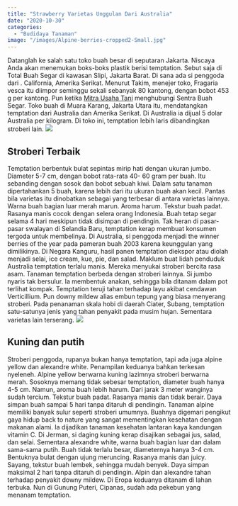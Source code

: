 ```yaml
---
title: "Strawberry Varietas Unggulan Dari Australia"
date: "2020-10-30"
categories: 
  - "Budidaya Tanaman"
image: "/images/Alpine-berries-cropped2-Small.jpg"
---
```


Datanglah ke salah satu toko buah besar di seputaran Jakarta. Niscaya Anda akan menemukan boks-boks plastik berisi temptation. Sebut saja di Total Buah Segar di kawasan Slipi, Jakarta Barat. Di sana ada si penggoda dari . California, Amerika Serikat. Menurut Takim, menejer toko, Fragaria vesca itu diimpor seminggu sekali sebanyak 80 kantong, dengan bobot 453 g per kantong. Pun ketika [Mitra Usaha Tani](http://localhost/mitra) menghubungi Sentra Buah Segar. Toko buah di Muara Karang, Jakarta Utara itu, mendatangkan temptation dari Australia dan Amerika Serikat. Di Australia ia dijual 5 dolar Australia per kilogram. Di toko ini, temptation lebih laris dibandingkan stroberi lain. [![](/images/Strawberry-alpine-yellow.jpg)](http://localhost/mitra/wp-content/uploads/2020/10/Strawberry-alpine-yellow.jpg)

## Stroberi Terbaik

Temptation berbentuk bulat sepintas mirip hati dengan ukuran jumbo. Diameter 5-7 cm, dengan bobot rata-rata 40- 60 gram per buah. Itu sebanding dengan sosok dan bobot sebuah kiwi. Dalam satu tanaman dipertahankan 5 buah, karena lebih dari itu ukuran buah akan kecil. Pantas bila varietas itu dinobatkan sebagai yang terbesar di antara varietas lainnya. Warna buah bagian luar merah marun. Aroma harum. Tekstur buah padat. Rasanya manis cocok dengan selera orang Indonesia. Buah tetap segar selama 4 hari meskipun tidak disimpan di pendingin. Tak heran di pasar-pasar swalayan di Selandia Baru, temptation kerap membuat konsumen tergoda untuk membelinya. Di Australia, si penggoda menjadi the winner berries of the year pada pameran buah 2003 karena keunggulan yang dimilikinya. Di Negara Kanguru, hasil panen temptation diekspor atau diolah menjadi selai, ice cream, kue, pie, dan salad. Maklum buat lidah penduduk Australia temptation terlalu manis. Mereka menyukai stroberi bercita rasa asam. Tanaman temptation berbeda dengan stroberi lainnya. Si jumbo nyaris tak bersulur. Ia membentuk anakan, sehingga bila ditanam dalam pot terlihat kompak. Temptation teruji tahan terhadap layu akibat cendawan Verticillium. Pun downy mildew alias embun tepung yang biasa menyerang stroberi. Pada penanaman skala hobi di daerah Ciater, Subang, temptation satu-satunya jenis yang tahan penyakit pada musim hujan. Sementara varietas lain terserang. ![](/images/Fragaria-vesca-400x225.jpg)

## Kuning dan putih

Stroberi penggoda, rupanya bukan hanya temptation, tapi ada juga alpine yellow dan alexandre white. Penampilan keduanya bahkan terkesan nyeleneh. Alpine yellow berwarna kuning lazimnya stroberi berwarna merah. Sosoknya memang tidak sebesar temptation, diameter buah hanya 4-5 cm. Namun, aroma buah lebih harum. Dari jarak 3 meter wanginya sudah tercium. Tekstur buah padat. Rasanya manis dan tidak berair. Daya simpan buah sampai 5 hari tanpa ditaruh di pendingin. Tanaman alpine memiliki banyak sulur seperti stroberi umumnya. Buahnya digemari pengikut gaya hidup back to nature yang sangat mementingkan kesehatan dengan makanan alami. Ia dijadikan tanaman kesehatan lantaran kaya kandungan vitamin C. Di Jerman, si daging kuning kerap disajikan sebagai jus, salad, dan selai. Sementara alexandre white, warna buah bagian luar dan dalam sama-sama putih. Buah tidak terlalu besar, diameternya hanya 3-4 cm. Bentuknya bulat dengan ujung meruncing. Rasanya manis dan juicy. Sayang, tekstur buah lembek, sehingga mudah benyek. Daya simpan maksimal 2 hari tanpa ditaruh di pendingin. Alpin dan alexandre tahan terhadap penyakit downy mildew. Di Eropa keduanya ditanam di lahan terbuka. Nun di Gunung Puteri, Cipanas, sudah ada pekebun yang menanam temptation.
